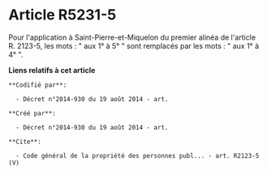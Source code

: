 # Article R5231-5

Pour l'application à Saint-Pierre-et-Miquelon du premier alinéa de l'article R. 2123-5, les mots : " aux 1° à 5° " sont
remplacés par les mots : " aux 1° à 4° ".

**Liens relatifs à cet article**

	**Codifié par**:

	  - Décret n°2014-930 du 19 août 2014 - art.

	**Créé par**:

	  - Décret n°2014-930 du 19 août 2014 - art.

	**Cite**:

	  - Code général de la propriété des personnes publ... - art. R2123-5 (V)
